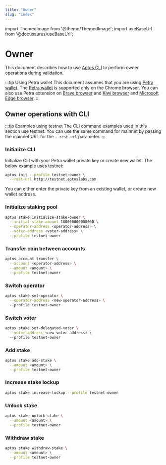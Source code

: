 ```yaml
---
title: "Owner"
slug: "index"
---
```


import ThemedImage from '@theme/ThemedImage';
import useBaseUrl from '@docusaurus/useBaseUrl';

# Owner 

This document describes how to use [Aptos CLI](/docs/cli-tools/aptos-cli-tool/index.md) to perform owner operations during validation.

:::tip Using Petra wallet
This document assumes that you are using [Petra wallet](/docs/guides/install-petra-wallet.md). The [Petra wallet](/docs/guides/install-petra-wallet.md) is supported only on the Chrome browser. You can also use Petra extension on [Brave browser](https://brave.com/) and [Kiwi browser](https://kiwibrowser.com/) and [Microsoft Edge browser](https://www.microsoft.com/en-us/edge).
:::

## Owner operations with CLI

:::tip Examples using testnet
The CLI command examples used in this section use testnet. You can use the same command for mainnet by passing the mainnet URL for the `--rest-url` parameter.
::: 

### Initialize CLI

Initialize CLI with your Petra wallet private key or create new wallet. The below example uses testnet:

```bash
aptos init --profile testnet-owner \
  --rest-url http://testnet.aptoslabs.com
```

You can either enter the private key from an existing wallet, or create new wallet address.

### Initialize staking pool

```bash
aptos stake initialize-stake-owner \
  --initial-stake-amount 100000000000000 \
  --operator-address <operator-address> \
  --voter-address <voter-address> \
  --profile testnet-owner
```

### Transfer coin between accounts

```bash
aptos account transfer \
  --account <operator-address> \
  --amount <amount> \
  --profile testnet-owner
```

### Switch operator

```bash
aptos stake set-operator \
  --operator-address <new-operator-address> \ 
  --profile testnet-owner
```

### Switch voter

```bash
aptos stake set-delegated-voter \
  --voter-address <new-voter-address> \ 
  --profile testnet-owner
```

### Add stake

```bash
aptos stake add-stake \
  --amount <amount> \
  --profile testnet-owner
```

### Increase stake lockup

```bash
aptos stake increase-lockup --profile testnet-owner
```

### Unlock stake

```bash
aptos stake unlock-stake \
  --amount <amount> \
  --profile testnet-owner
```

### Withdraw stake

```bash
aptos stake withdraw-stake \
  --amount <amount> \
  --profile testnet-owner
```
